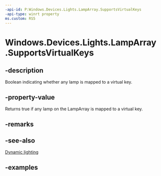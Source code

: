 ```yaml
---
-api-id: P:Windows.Devices.Lights.LampArray.SupportsVirtualKeys
-api-type: winrt property
ms.custom: RS5
---
```


<!-- Property syntax.
public bool SupportsVirtualKeys { get; }
-->

# Windows.Devices.Lights.LampArray.SupportsVirtualKeys

## -description
Boolean indicating whether any lamp is mapped to a virtual key.

## -property-value
Returns true if any lamp on the LampArray is mapped to a virtual key.

## -remarks

## -see-also

[Dynamic lighting](/windows/uwp/devices-sensors/lighting-dynamic-lamparray)

## -examples

